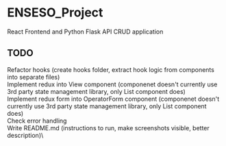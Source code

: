 # ENSESO_Project

React Frontend and Python Flask API CRUD application

## TODO
Refactor hooks (create hooks folder, extract hook logic from components into separate files)\
Implement redux into View component (componenet doesn't currently use 3rd party state management library, only List component does)\
Implement redux form into OperatorForm component  (componenet doesn't currently use 3rd party state management library, only List component does)\
Check error handling\
Write README.md (instructions to run, make screenshots visible, better description)\
